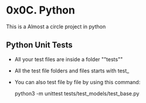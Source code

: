 # 0x0C. Python

This is a Almost a circle project in python

Python Unit Tests
--------------------

- All your test files are inside a folder ""tests""
- All the test file folders and files starts with test\_
- You can also test file by file by using this command:

	python3 -m unittest tests/test_models/test_base.py

